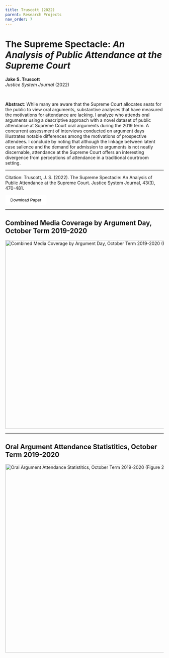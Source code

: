 ```yaml
---
title: Truscott (2022)
parent: Research Projects
nav_order: 7
---
```


# The Supreme Spectacle: _An Analysis of Public Attendance at the Supreme Court_
**Jake S. Truscott** <br>
*Justice System Journal* (2022)

<br>

**Abstract**: While many are aware that the Supreme Court allocates seats for the public to view oral arguments, substantive analyses that have measured the
motivations for attendance are lacking. I analyze who attends oral arguments using a descriptive approach with a novel dataset of public attendance at Supreme Court oral arguments during the 2019 term. A concurrent
assessment of interviews conducted on argument days illustrates notable
differences among the motivations of prospective attendees. I conclude by
noting that although the linkage between latent case salience and the
demand for admission to arguments is not neatly discernable, attendance
at the Supreme Court offers an interesting divergence from perceptions of
attendance in a traditional courtroom setting.

---

Citation: Truscott, J. S. (2022). The Supreme Spectacle: An Analysis of Public Attendance at the Supreme Court. Justice System Journal, 43(3), 470-481. <br>

<a href="{{ site.baseurl }}/assets/papers_figures_tables/supreme_spectacle_jsj/supreme_spectacle.pdf" download>
  <button style="padding: 8px 16px; background-color:rgb(255, 255, 255); color: black; border: black; border-radius: 4px;">
    Download Paper
  </button>
</a>
<br>


---

## Combined Media Coverage by Argument Day, October Term 2019-2020


<img src="{{ site.baseurl }}/assets/papers_figures_tables/supreme_spectacle_jsj/Figure_1.png" alt="Combined Media Coverage by Argument Day, October Term 2019-2020 (Figure 1)" width="600" />

---

## Oral Argument Attendance Statistitics, October Term 2019-2020


<img src="{{ site.baseurl }}/assets/papers_figures_tables/supreme_spectacle_jsj/Figure_2.png" alt="Oral Argument Attendance Statistitics, October Term 2019-2020 (Figure 2)" width="600" />
